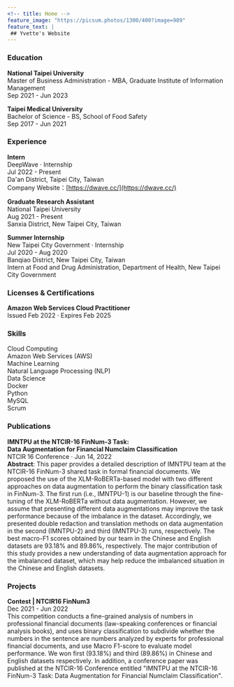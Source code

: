 ```yaml
---
<!-- title: Home -->
feature_image: "https://picsum.photos/1300/400?image=989"
feature_text: |
 ## Yvette's Website
---
```


### Education    
**National Taipei University**   
Master of Business Administration - MBA, Graduate Institute of Information Management   
Sep 2021 - Jun 2023

**Taipei Medical University**   
Bachelor of Science - BS, School of Food Safety   
Sep 2017 - Jun 2021

### Experience   
**Intern**   
DeepWave · Internship   
Jul 2022 - Present   
Da'an District, Taipei City, Taiwan   
Company Website：[https://dwave.cc/](https://dwave.cc/) 

**Graduate Research Assistant**   
National Taipei University   
Aug 2021 - Present   
Sanxia District, New Taipei City, Taiwan    

**Summer Internship**   
New Taipei City Government · Internship   
Jul 2020 - Aug 2020   
Banqiao District, New Taipei City, Taiwan   
Intern at Food and Drug Administration, Department of Health, New Taipei City Government   

### Licenses & Certifications   
**Amazon Web Services Cloud Practitioner**   
Issued Feb 2022 · Expires Feb 2025   

### Skills   
Cloud Computing  
Amazon Web Services (AWS)    
Machine Learning    
Natural Language Processing (NLP)   
Data Science   
Docker    
Python    
MySQL    
Scrum

### Publications   
**IMNTPU at the NTCIR-16 FinNum-3 Task:   
Data Augmentation for Financial Numclaim Classification**   
NTCIR 16 Conference · Jun 14, 2022   
**Abstract**: This paper provides a detailed description of IMNTPU team at the NTCIR-16 FinNum-3 shared task in formal financial documents. We proposed the use of the XLM-RoBERTa-based model with two different approaches on data augmentation to perform the binary classification task in FinNum-3. The first run (i.e., IMNTPU-1) is our baseline through the fine-tuning of the XLM-RoBERTa without data augmentation. However, we assume that presenting different data augmentations may improve the task performance because of the imbalance in the dataset. Accordingly, we presented double redaction and translation methods on data augmentation in the second (IMNTPU-2) and third (IMNTPU-3) runs, respectively. The best macro-F1 scores obtained by our team in the Chinese and English datasets are 93.18% and 89.86%, respectively. The major contribution of this study provides a new understanding of data augmentation approach for the imbalanced dataset, which may help reduce the imbalanced situation in the Chinese and English datasets.

### Projects   
**Contest | NTCIR16 FinNum3**   
Dec 2021 - Jun 2022   
This competition conducts a fine-grained analysis of numbers in professional financial documents (law-speaking conferences or financial analysis books), and uses binary classification to subdivide whether the numbers in the sentence are numbers analyzed by experts for professional financial documents, and use Macro F1-score to evaluate model performance. We won first (93.18%) and third (89.86%) in Chinese and English datasets respectively. In addition, a conference paper was published at the NTCIR-16 Conference entitled "IMNTPU at the NTCIR-16 FinNum-3 Task: Data Augmentation for Financial Numclaim Classification".
